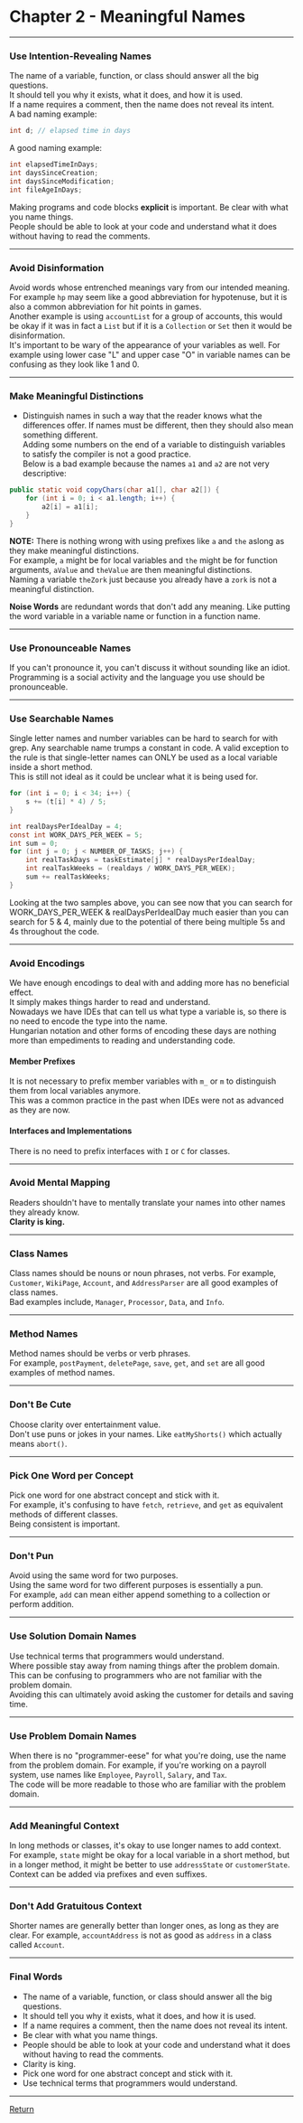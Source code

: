 # Chapter 2 - Meaningful Names

---

### Use Intention-Revealing Names

The name of a variable, function, or class should answer all the big questions.  
It should tell you why it exists, what it does, and how it is used.  
If a name requires a comment, then the name does not reveal its intent.  
A bad naming example:

```java
int d; // elapsed time in days
```

A good naming example:

```java
int elapsedTimeInDays;
int daysSinceCreation;
int daysSinceModification;
int fileAgeInDays;
```

Making programs and code blocks **explicit** is important. Be clear with what you name things.  
People should be able to look at your code and understand what it does without having to read the comments.

---

### Avoid Disinformation

Avoid words whose entrenched meanings vary from our intended meaning.
For example `hp` may seem like a good abbreviation for hypotenuse, but it is also a common abbreviation for hit points in games.  
Another example is using `accountList` for a group of accounts, this would be okay if it was in fact a `List` but if it is a `Collection` or `Set` then it would be disinformation.  
It's important to be wary of the appearance of your variables as well. For example using lower case "L" and upper case "O" in variable names can be confusing as they look like 1 and 0.

---

### Make Meaningful Distinctions

- Distinguish names in such a way that the reader knows what the differences offer.
  If names must be different, then they should also mean something different.  
  Adding some numbers on the end of a variable to distinguish variables to satisfy the compiler is not a good practice.  
  Below is a bad example because the names `a1` and `a2` are not very descriptive:

```java
public static void copyChars(char a1[], char a2[]) {
    for (int i = 0; i < a1.length; i++) {
        a2[i] = a1[i];
    }
}
```

**NOTE:** There is nothing wrong with using prefixes like `a` and `the` aslong as they make meaningful distinctions.  
For example, `a` might be for local variables and `the` might be for function arguments, `aValue` and `theValue` are then meaningful distinctions.  
Naming a variable `theZork` just because you already have a `zork` is not a meaningful distinction.

**Noise Words** are redundant words that don't add any meaning. Like putting the word variable in a variable name or function in a function name.

---

### Use Pronounceable Names

If you can't pronounce it, you can't discuss it without sounding like an idiot.  
Programming is a social activity and the language you use should be pronounceable.

---

### Use Searchable Names

Single letter names and number variables can be hard to search for with grep.
Any searchable name trumps a constant in code.
A valid exception to the rule is that single-letter names can ONLY be used as a local variable inside a short method.  
This is still not ideal as it could be unclear what it is being used for.

```java
for (int i = 0; i < 34; i++) {
    s += (t[i] * 4) / 5;
}
```

```java
int realDaysPerIdealDay = 4;
const int WORK_DAYS_PER_WEEK = 5;
int sum = 0;
for (int j = 0; j < NUMBER_OF_TASKS; j++) {
    int realTaskDays = taskEstimate[j] * realDaysPerIdealDay;
    int realTaskWeeks = (realdays / WORK_DAYS_PER_WEEK);
    sum += realTaskWeeks;
}
```

Looking at the two samples above, you can see now that you can search for
WORK_DAYS_PER_WEEK & realDaysPerIdealDay much easier than you can search for 5 & 4,
mainly due to the potential of there being multiple 5s and 4s throughout the code.

---

### Avoid Encodings

We have enough encodings to deal with and adding more has no beneficial effect.  
It simply makes things harder to read and understand.  
Nowadays we have IDEs that can tell us what type a variable is, so there is no need to encode the type into the name.  
Hungarian notation and other forms of encoding these days are nothing more than empediments to reading and understanding code.

#### Member Prefixes

It is not necessary to prefix member variables with `m_` or `m` to distinguish them from local variables anymore.  
This was a common practice in the past when IDEs were not as advanced as they are now.

#### Interfaces and Implementations

There is no need to prefix interfaces with `I` or `C` for classes.

---

### Avoid Mental Mapping

Readers shouldn't have to mentally translate your names into other names they already know.  
**Clarity is king.**

---

### Class Names

Class names should be nouns or noun phrases, not verbs.
For example, `Customer`, `WikiPage`, `Account`, and `AddressParser` are all good examples of class names.  
Bad examples include, `Manager`, `Processor`, `Data`, and `Info`.

---

### Method Names

Method names should be verbs or verb phrases.  
For example, `postPayment`, `deletePage`, `save`, `get`, and `set` are all good examples of method names.

---

### Don't Be Cute

Choose clarity over entertainment value.  
Don't use puns or jokes in your names. Like `eatMyShorts()` which actually means `abort()`.

---

### Pick One Word per Concept

Pick one word for one abstract concept and stick with it.  
For example, it's confusing to have `fetch`, `retrieve`, and `get` as equivalent methods of different classes.  
Being consistent is important.

---

### Don't Pun

Avoid using the same word for two purposes.  
Using the same word for two different purposes is essentially a pun.  
For example, `add` can mean either append something to a collection or perform addition.

---

### Use Solution Domain Names

Use technical terms that programmers would understand.  
Where possible stay away from naming things after the problem domain.  
This can be confusing to programmers who are not familiar with the problem domain.  
Avoiding this can ultimately avoid asking the customer for details and saving time.

---

### Use Problem Domain Names

When there is no "programmer-eese" for what you're doing, use the name from the problem domain.
For example, if you're working on a payroll system, use names like `Employee`, `Payroll`, `Salary`, and `Tax`.  
The code will be more readable to those who are familiar with the problem domain.

---

### Add Meaningful Context

In long methods or classes, it's okay to use longer names to add context.  
For example, `state` might be okay for a local variable in a short method, but in a longer method, it might be better to use `addressState` or `customerState`.  
Context can be added via prefixes and even suffixes.

---

### Don't Add Gratuitous Context

Shorter names are generally better than longer ones, as long as they are clear.
For example, `accountAddress` is not as good as `address` in a class called `Account`.

---

### Final Words

- The name of a variable, function, or class should answer all the big questions.
- It should tell you why it exists, what it does, and how it is used.
- If a name requires a comment, then the name does not reveal its intent.
- Be clear with what you name things.
- People should be able to look at your code and understand what it does without having to read the comments.
- Clarity is king.
- Pick one word for one abstract concept and stick with it.
- Use technical terms that programmers would understand.

---

[Return](../)
